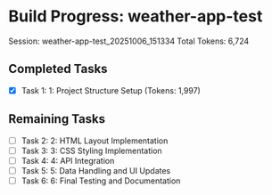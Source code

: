 # Build Progress: weather-app-test
Session: weather-app-test_20251006_151334
Total Tokens: 6,724

## Completed Tasks
- [x] Task 1: 1: Project Structure Setup (Tokens: 1,997)

## Remaining Tasks
- [ ] Task 2: 2: HTML Layout Implementation
- [ ] Task 3: 3: CSS Styling Implementation
- [ ] Task 4: 4: API Integration
- [ ] Task 5: 5: Data Handling and UI Updates
- [ ] Task 6: 6: Final Testing and Documentation
